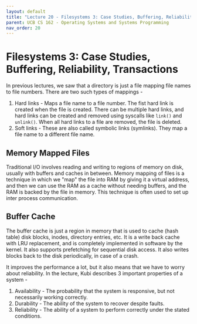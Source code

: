 ```yaml
---
layout: default
title: "Lecture 20 - Filesystems 3: Case Studies, Buffering, Reliability, Transactions"
parent: UCB CS 162 - Operating Systems and Systems Programming
nav_order: 20
---
```


# Filesystems 3: Case Studies, Buffering, Reliability, Transactions

In previous lectures, we saw that a directory is just a file mapping file names to file numbers. There are two such types of mappings - 

1. Hard links - Maps a file name to a file number. The fist hard link is created when the file is created. There can be multiple hard links, and hard links can be created and removed using syscalls like `link()` and `unlink()`. When all hard links to a file are removed, the file is deleted.
2. Soft links - These are also called symbolic links (symlinks). They map a file name to a different file name.

## Memory Mapped Files
Traditional I/O involves reading and writing to regions of memory on disk, usually with buffers and caches in between. Memory mapping of files is a technique in which we "map" the file into RAM by giving it a virtual address, and then we can use the RAM as a cache without needing buffers, and the RAM is backed by the file in memory. This technique is often used to set up inter process communication.

## Buffer Cache
The buffer cache is just a region in memory that is used to cache (hash table) disk blocks, inodes, directory entries, etc. It is a write back cache with LRU replacement, and is completely implemented in software by the kernel. It also supports prefetching for sequential disk access. It also writes blocks back to the disk periodically, in case of a crash.

It improves the performance a lot, but it also means that we have to worry about reliability. In the lecture, Kubi describes 3 important properties of a system -

1. Availability - The probability that the system is responsive, but not necessarily working correctly.
2. Durability - The ability of the system to recover despite faults.
3. Reliability - The ability of a system to perform correctly under the stated conditions.

